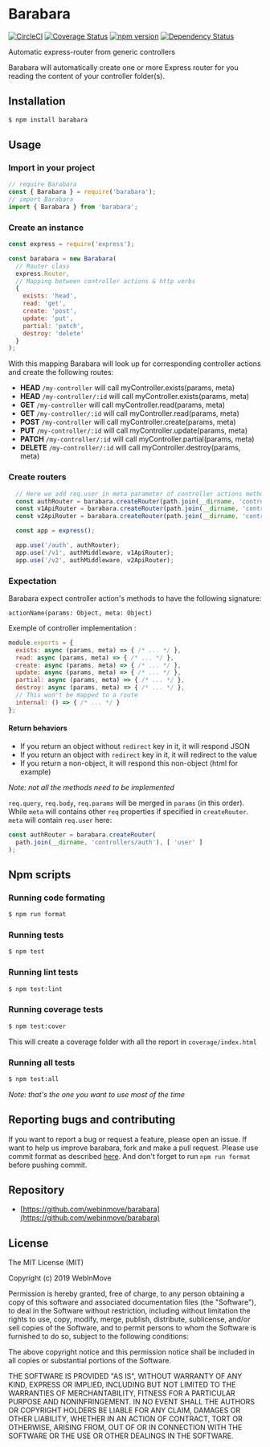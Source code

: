 # Barabara

[![CircleCI](https://circleci.com/gh/webinmove/barabara.svg?style=svg)](https://circleci.com/gh/webinmove/barabara)
[![Coverage Status](https://coveralls.io/repos/github/webinmove/barabara/badge.svg?branch=master)](https://coveralls.io/github/webinmove/barabara?branch=master)
[![npm version](https://img.shields.io/npm/v/barabara.svg)](https://www.npmjs.com/package/barabara)
[![Dependency Status](https://img.shields.io/david/webinmove/barabara.svg?style=flat-square)](https://david-dm.org/webinmove/barabara)

Automatic express-router from generic controllers

Barabara will automatically create one or more Express router for you reading the content of your controller folder(s).

## Installation

```sh
$ npm install barabara
```

## Usage

### Import in your project
```js
// require Barabara
const { Barabara } = require('barabara');
// import Barabara
import { Barabara } from 'barabara';
```

### Create an instance

```js
const express = require('express');

const barabara = new Barabara(
  // Router class
  express.Router,
  // Mapping between controller actions & http verbs
  {
    exists: 'head',
    read: 'get',
    create: 'post',
    update: 'put',
    partial: 'patch',
    destroy: 'delete'
  }
);
```

With this mapping Barabara will look up for corresponding controller actions and create the following routes:

- **HEAD** `/my-controller` will call myController.exists(params, meta)
- **HEAD** `/my-controller/:id` will call myController.exists(params, meta)
- **GET** `/my-controller` will call myController.read(params, meta)
- **GET** `/my-controller/:id` will call myController.read(params, meta)
- **POST** `/my-controller` will call myController.create(params, meta)
- **PUT** `/my-controller/:id` will call myController.update(params, meta)
- **PATCH** `/my-controller/:id` will call myController.partial(params, meta)
- **DELETE** `/my-controller/:id` will call myController.destroy(params, meta)

### Create routers

```js
  // Here we add req.user in meta parameter of controller actions methods
  const authRouter = barabara.createRouter(path.join(__dirname, 'controllers/auth'), [ 'user' ]);
  const v1ApiRouter = barabara.createRouter(path.join(__dirname, 'controllers/v1'));
  const v2ApiRouter = barabara.createRouter(path.join(__dirname, 'controllers/v2'));

  const app = express();

  app.use('/auth', authRouter);
  app.use('/v1', authMiddleware, v1ApiRouter);
  app.use('/v2', authMiddleware, v2ApiRouter);
```

### Expectation

Barabara expect controller action's methods to have the following signature:

`actionName(params: Object, meta: Object)`

Exemple of controller implementation :

```js
module.exports = {
  exists: async (params, meta) => { /* ... */ },
  read: async (params, meta) => { /* ... */ },
  create: async (params, meta) => { /* ... */ },
  update: async (params, meta) => { /* ... */ },
  partial: async (params, meta) => { /* ... */ },
  destroy: async (params, meta) => { /* ... */ },
  // This won't be mapped to a route
  internal: () => { /* ... */ }
};
```

#### Return behaviors

- If you return an object without `redirect` key in it, it will respond JSON
- If you return an object with `redirect` key in it, it will redirect to the value
- If you return a non-object, it will respond this non-object (html for example)

*Note: not all the methods need to be implemented*

`req.query`, `req.body`, `req.params` will be merged in `params` (in this order).
While `meta` will contains other `req` properties if specified in `createRouter`.
`meta` will contain `req.user` here:

```js
const authRouter = barabara.createRouter(
  path.join(__dirname, 'controllers/auth'), [ 'user' ]
);
```

## Npm scripts

### Running code formating

```sh
$ npm run format
```

### Running tests

```sh
$ npm test
```

### Running lint tests

```sh
$ npm test:lint
```

### Running coverage tests

```sh
$ npm test:cover
```

This will create a coverage folder with all the report in `coverage/index.html`

### Running all tests

```sh
$ npm test:all
```

*Note: that's the one you want to use most of the time*

## Reporting bugs and contributing

If you want to report a bug or request a feature, please open an issue.
If want to help us improve barabara, fork and make a pull request.
Please use commit format as described [here](https://github.com/angular/angular.js/blob/master/DEVELOPERS.md#-git-commit-guidelines).
And don't forget to run `npm run format` before pushing commit.

## Repository

- [https://github.com/webinmove/barabara](https://github.com/webinmove/barabara)

## License

The MIT License (MIT)

Copyright (c) 2019 WebInMove

Permission is hereby granted, free of charge, to any person obtaining a copy
of this software and associated documentation files (the "Software"), to deal
in the Software without restriction, including without limitation the rights
to use, copy, modify, merge, publish, distribute, sublicense, and/or sell
copies of the Software, and to permit persons to whom the Software is
furnished to do so, subject to the following conditions:

The above copyright notice and this permission notice shall be included in all
copies or substantial portions of the Software.

THE SOFTWARE IS PROVIDED "AS IS", WITHOUT WARRANTY OF ANY KIND, EXPRESS OR
IMPLIED, INCLUDING BUT NOT LIMITED TO THE WARRANTIES OF MERCHANTABILITY,
FITNESS FOR A PARTICULAR PURPOSE AND NONINFRINGEMENT. IN NO EVENT SHALL THE
AUTHORS OR COPYRIGHT HOLDERS BE LIABLE FOR ANY CLAIM, DAMAGES OR OTHER
LIABILITY, WHETHER IN AN ACTION OF CONTRACT, TORT OR OTHERWISE, ARISING FROM,
OUT OF OR IN CONNECTION WITH THE SOFTWARE OR THE USE OR OTHER DEALINGS IN THE
SOFTWARE.
